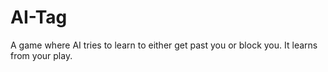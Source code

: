 # AI-Tag
A game where AI tries to learn to either get past you or block you. It learns from your play.
